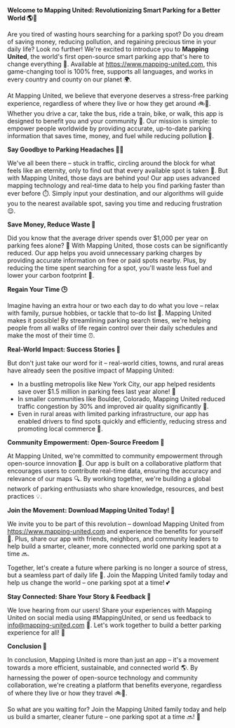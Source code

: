 **Welcome to Mapping United: Revolutionizing Smart Parking for a Better World 🌎🚗**

Are you tired of wasting hours searching for a parking spot? Do you dream of saving money, reducing pollution, and regaining precious time in your daily life? Look no further! We're excited to introduce you to **Mapping United**, the world's first open-source smart parking app that's here to change everything 🌈. Available at https://www.mapping-united.com, this game-changing tool is 100% free, supports all languages, and works in every country and county on our planet 🌍.

At Mapping United, we believe that everyone deserves a stress-free parking experience, regardless of where they live or how they get around 🚲🚌. Whether you drive a car, take the bus, ride a train, bike, or walk, this app is designed to benefit you and your community 💪. Our mission is simple: to empower people worldwide by providing accurate, up-to-date parking information that saves time, money, and fuel while reducing pollution 🌟.

**Say Goodbye to Parking Headaches 🙅‍♂️**

We've all been there – stuck in traffic, circling around the block for what feels like an eternity, only to find out that every available spot is taken 🚗. But with Mapping United, those days are behind you! Our app uses advanced mapping technology and real-time data to help you find parking faster than ever before ⏱️. Simply input your destination, and our algorithms will guide you to the nearest available spot, saving you time and reducing frustration 😌.

**Save Money, Reduce Waste 🤑**

Did you know that the average driver spends over $1,000 per year on parking fees alone? 💸 With Mapping United, those costs can be significantly reduced. Our app helps you avoid unnecessary parking charges by providing accurate information on free or paid spots nearby. Plus, by reducing the time spent searching for a spot, you'll waste less fuel and lower your carbon footprint 🌿.

**Regain Your Time 🕒**

Imagine having an extra hour or two each day to do what you love – relax with family, pursue hobbies, or tackle that to-do list 📝. Mapping United makes it possible! By streamlining parking search times, we're helping people from all walks of life regain control over their daily schedules and make the most of their time ⏰.

**Real-World Impact: Success Stories 🌟**

But don't just take our word for it – real-world cities, towns, and rural areas have already seen the positive impact of Mapping United:

* In a bustling metropolis like New York City, our app helped residents save over $1.5 million in parking fees last year alone! 🤑
* In smaller communities like Boulder, Colorado, Mapping United reduced traffic congestion by 30% and improved air quality significantly 🌿.
* Even in rural areas with limited parking infrastructure, our app has enabled drivers to find spots quickly and efficiently, reducing stress and promoting local commerce 💪.

**Community Empowerment: Open-Source Freedom 🌈**

At Mapping United, we're committed to community empowerment through open-source innovation 🤝. Our app is built on a collaborative platform that encourages users to contribute real-time data, ensuring the accuracy and relevance of our maps 🔍. By working together, we're building a global network of parking enthusiasts who share knowledge, resources, and best practices 💡.

**Join the Movement: Download Mapping United Today! 📲**

We invite you to be part of this revolution – download Mapping United from https://www.mapping-united.com and experience the benefits for yourself 🚀. Plus, share our app with friends, neighbors, and community leaders to help build a smarter, cleaner, more connected world one parking spot at a time 🔜.

Together, let's create a future where parking is no longer a source of stress, but a seamless part of daily life 🌈. Join the Mapping United family today and help us change the world – one parking spot at a time! 💕

**Stay Connected: Share Your Story & Feedback 📱**

We love hearing from our users! Share your experiences with Mapping United on social media using #MappingUnited, or send us feedback to [info@mapping-united.com](mailto:info@mapping-united.com) 🔗. Let's work together to build a better parking experience for all! 💪

**Conclusion 🌟**

In conclusion, Mapping United is more than just an app – it's a movement towards a more efficient, sustainable, and connected world 🌎. By harnessing the power of open-source technology and community collaboration, we're creating a platform that benefits everyone, regardless of where they live or how they travel 🚲🚌.

So what are you waiting for? Join the Mapping United family today and help us build a smarter, cleaner future – one parking spot at a time 🔜! 🌟